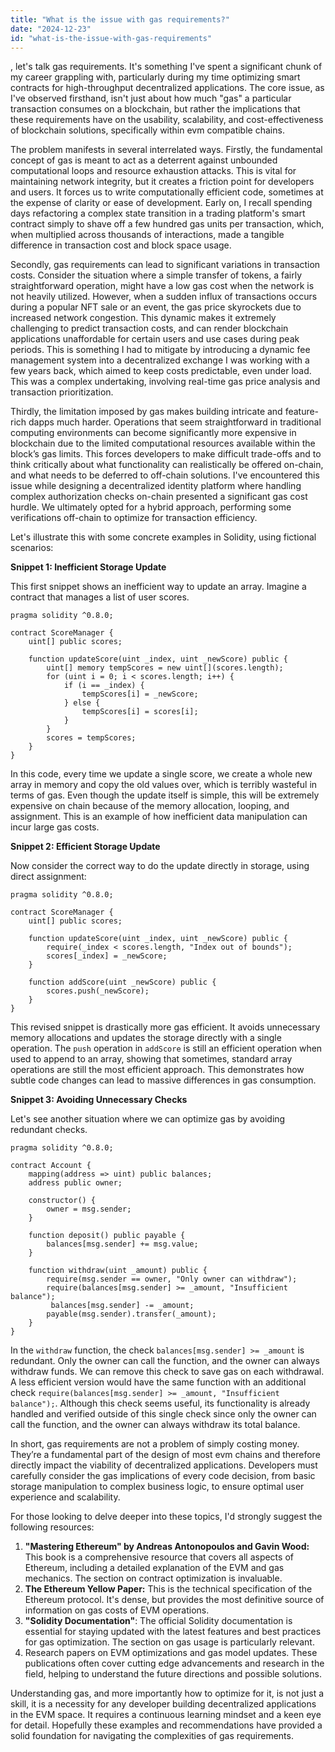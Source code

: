 ```yaml
---
title: "What is the issue with gas requirements?"
date: "2024-12-23"
id: "what-is-the-issue-with-gas-requirements"
---
```


, let's talk gas requirements. It's something I've spent a significant chunk of my career grappling with, particularly during my time optimizing smart contracts for high-throughput decentralized applications. The core issue, as I've observed firsthand, isn't just about how much "gas" a particular transaction consumes on a blockchain, but rather the implications that these requirements have on the usability, scalability, and cost-effectiveness of blockchain solutions, specifically within evm compatible chains.

The problem manifests in several interrelated ways. Firstly, the fundamental concept of gas is meant to act as a deterrent against unbounded computational loops and resource exhaustion attacks. This is vital for maintaining network integrity, but it creates a friction point for developers and users. It forces us to write computationally efficient code, sometimes at the expense of clarity or ease of development. Early on, I recall spending days refactoring a complex state transition in a trading platform's smart contract simply to shave off a few hundred gas units per transaction, which, when multiplied across thousands of interactions, made a tangible difference in transaction cost and block space usage.

Secondly, gas requirements can lead to significant variations in transaction costs. Consider the situation where a simple transfer of tokens, a fairly straightforward operation, might have a low gas cost when the network is not heavily utilized. However, when a sudden influx of transactions occurs during a popular NFT sale or an event, the gas price skyrockets due to increased network congestion. This dynamic makes it extremely challenging to predict transaction costs, and can render blockchain applications unaffordable for certain users and use cases during peak periods. This is something I had to mitigate by introducing a dynamic fee management system into a decentralized exchange I was working with a few years back, which aimed to keep costs predictable, even under load. This was a complex undertaking, involving real-time gas price analysis and transaction prioritization.

Thirdly, the limitation imposed by gas makes building intricate and feature-rich dapps much harder. Operations that seem straightforward in traditional computing environments can become significantly more expensive in blockchain due to the limited computational resources available within the block’s gas limits. This forces developers to make difficult trade-offs and to think critically about what functionality can realistically be offered on-chain, and what needs to be deferred to off-chain solutions. I've encountered this issue while designing a decentralized identity platform where handling complex authorization checks on-chain presented a significant gas cost hurdle. We ultimately opted for a hybrid approach, performing some verifications off-chain to optimize for transaction efficiency.

Let's illustrate this with some concrete examples in Solidity, using fictional scenarios:

**Snippet 1: Inefficient Storage Update**

This first snippet shows an inefficient way to update an array. Imagine a contract that manages a list of user scores.

```solidity
pragma solidity ^0.8.0;

contract ScoreManager {
    uint[] public scores;

    function updateScore(uint _index, uint _newScore) public {
        uint[] memory tempScores = new uint[](scores.length);
        for (uint i = 0; i < scores.length; i++) {
            if (i == _index) {
                tempScores[i] = _newScore;
            } else {
                tempScores[i] = scores[i];
            }
        }
        scores = tempScores;
    }
}
```

In this code, every time we update a single score, we create a whole new array in memory and copy the old values over, which is terribly wasteful in terms of gas. Even though the update itself is simple, this will be extremely expensive on chain because of the memory allocation, looping, and assignment. This is an example of how inefficient data manipulation can incur large gas costs.

**Snippet 2: Efficient Storage Update**

Now consider the correct way to do the update directly in storage, using direct assignment:

```solidity
pragma solidity ^0.8.0;

contract ScoreManager {
    uint[] public scores;

    function updateScore(uint _index, uint _newScore) public {
        require(_index < scores.length, "Index out of bounds");
        scores[_index] = _newScore;
    }

    function addScore(uint _newScore) public {
        scores.push(_newScore);
    }
}
```

This revised snippet is drastically more gas efficient. It avoids unnecessary memory allocations and updates the storage directly with a single operation. The `push` operation in `addScore` is still an efficient operation when used to append to an array, showing that sometimes, standard array operations are still the most efficient approach. This demonstrates how subtle code changes can lead to massive differences in gas consumption.

**Snippet 3: Avoiding Unnecessary Checks**

Let's see another situation where we can optimize gas by avoiding redundant checks.

```solidity
pragma solidity ^0.8.0;

contract Account {
    mapping(address => uint) public balances;
    address public owner;

    constructor() {
        owner = msg.sender;
    }

    function deposit() public payable {
        balances[msg.sender] += msg.value;
    }

    function withdraw(uint _amount) public {
        require(msg.sender == owner, "Only owner can withdraw");
        require(balances[msg.sender] >= _amount, "Insufficient balance");
         balances[msg.sender] -= _amount;
        payable(msg.sender).transfer(_amount);
    }
}
```

In the `withdraw` function, the check `balances[msg.sender] >= _amount` is redundant. Only the owner can call the function, and the owner can always withdraw funds. We can remove this check to save gas on each withdrawal. A less efficient version would have the same function with an additional check `require(balances[msg.sender] >= _amount, "Insufficient balance");`. Although this check seems useful, its functionality is already handled and verified outside of this single check since only the owner can call the function, and the owner can always withdraw its total balance.

In short, gas requirements are not a problem of simply costing money. They’re a fundamental part of the design of most evm chains and therefore directly impact the viability of decentralized applications. Developers must carefully consider the gas implications of every code decision, from basic storage manipulation to complex business logic, to ensure optimal user experience and scalability.

For those looking to delve deeper into these topics, I'd strongly suggest the following resources:

1.  **"Mastering Ethereum" by Andreas Antonopoulos and Gavin Wood:** This book is a comprehensive resource that covers all aspects of Ethereum, including a detailed explanation of the EVM and gas mechanics. The section on contract optimization is invaluable.
2. **The Ethereum Yellow Paper:** This is the technical specification of the Ethereum protocol. It's dense, but provides the most definitive source of information on gas costs of EVM operations.
3.  **"Solidity Documentation"**: The official Solidity documentation is essential for staying updated with the latest features and best practices for gas optimization. The section on gas usage is particularly relevant.
4. Research papers on EVM optimizations and gas model updates. These publications often cover cutting edge advancements and research in the field, helping to understand the future directions and possible solutions.

Understanding gas, and more importantly how to optimize for it, is not just a skill, it is a necessity for any developer building decentralized applications in the EVM space. It requires a continuous learning mindset and a keen eye for detail. Hopefully these examples and recommendations have provided a solid foundation for navigating the complexities of gas requirements.
